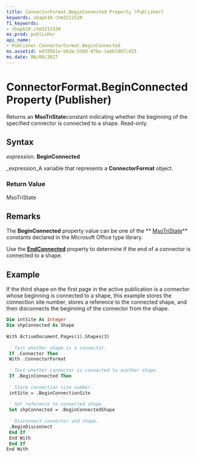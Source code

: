 ```yaml
---
title: ConnectorFormat.BeginConnected Property (Publisher)
keywords: vbapb10.chm3211520
f1_keywords:
- vbapb10.chm3211520
ms.prod: publisher
api_name:
- Publisher.ConnectorFormat.BeginConnected
ms.assetid: ed70561e-b63e-530d-87be-1e6b7d87c425
ms.date: 06/08/2017
---
```



# ConnectorFormat.BeginConnected Property (Publisher)

Returns an  **MsoTriState**constant indicating whether the beginning of the specified connector is connected to a shape. Read-only.


## Syntax

 _expression_. **BeginConnected**

 _expression_A variable that represents a  **ConnectorFormat** object.


### Return Value

MsoTriState


## Remarks

The  **BeginConnected** property value can be one of the ** [MsoTriState](http://msdn.microsoft.com/library/2036cfc9-be7d-e05c-bec7-af05e3c3c515%28Office.15%29.aspx)** constants declared in the Microsoft Office type library.

Use the  **[EndConnected](Publisher.ConnectorFormat.EndConnected.md)** property to determine if the end of a connector is connected to a shape.


## Example

If the third shape on the first page in the active publication is a connector whose beginning is connected to a shape, this example stores the connection site number, stores a reference to the connected shape, and then disconnects the beginning of the connector from the shape.


```vb
Dim intSite As Integer 
Dim shpConnected As Shape 
 
With ActiveDocument.Pages(1).Shapes(3) 
 
 ' Test whether shape is a connector. 
 If .Connector Then 
 With .ConnectorFormat 
 
 ' Test whether connector is connected to another shape. 
 If .BeginConnected Then 
 
 ' Store connection site number. 
 intSite = .BeginConnectionSite 
 
 ' Set reference to connected shape. 
 Set shpConnected = .BeginConnectedShape 
 
 ' Disconnect connector and shape. 
 .BeginDisconnect 
 End If 
 End With 
 End If 
End With 

```


